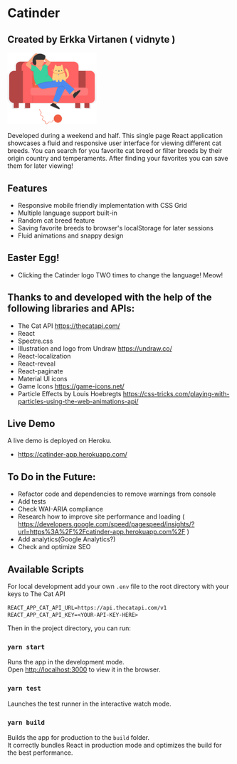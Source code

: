 # Catinder

## Created by Erkka Virtanen ( vidnyte )

<img src="./public/assets/images/catinder-logo-alt.svg" alt="Catinder Logo by Undraw" width="200"/>

Developed during a weekend and half.
This single page React application showcases a fluid and responsive user interface for viewing different cat breeds. You can search for you favorite cat breed or filter breeds by their origin country and temperaments. After finding your favorites you can save them for later viewing!

## Features

- Responsive mobile friendly implementation with CSS Grid
- Multiple language support built-in
- Random cat breed feature
- Saving favorite breeds to browser's localStorage for later sessions
- Fluid animations and snappy design

## Easter Egg!

- Clicking the Catinder logo TWO times to change the language! Meow!

## Thanks to and developed with the help of the following libraries and APIs:

- The Cat API
  https://thecatapi.com/
- React
- Spectre.css
- Illustration and logo from Undraw
  https://undraw.co/
- React-localization
- React-reveal
- React-paginate
- Material UI icons
- Game Icons
  https://game-icons.net/
- Particle Effects by Louis Hoebregts
  https://css-tricks.com/playing-with-particles-using-the-web-animations-api/

## Live Demo

A live demo is deployed on Heroku.

- https://catinder-app.herokuapp.com/

## To Do in the Future:

- Refactor code and dependencies to remove warnings from console
- Add tests
- Check WAI-ARIA compliance
- Research how to improve site performance and loading ( https://developers.google.com/speed/pagespeed/insights/?url=https%3A%2F%2Fcatinder-app.herokuapp.com%2F )
- Add analytics(Google Analytics?)
- Check and optimize SEO

## Available Scripts

For local development add your own `.env` file to the root directory with your keys to The Cat API

```
REACT_APP_CAT_API_URL=https://api.thecatapi.com/v1
REACT_APP_CAT_API_KEY=<YOUR-API-KEY-HERE>
```

Then in the project directory, you can run:

### `yarn start`

Runs the app in the development mode.<br />
Open [http://localhost:3000](http://localhost:3000) to view it in the browser.

### `yarn test`

Launches the test runner in the interactive watch mode.<br />

### `yarn build`

Builds the app for production to the `build` folder.<br />
It correctly bundles React in production mode and optimizes the build for the best performance.
